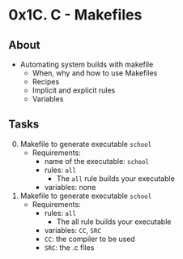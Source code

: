 # 0x1C. C - Makefiles

## About
* Automating system builds with makefile
	* When, why and how to use Makefiles
	* Recipes
	* Implicit and explicit rules
	* Variables
## Tasks
0. Makefile to generate executable `school`
	* Requirements:
		* name of the executable: `school`
		* rules: `all`
			* The `all` rule builds your executable
		* variables: none
1. Makefile to generate executable `school`
	* Requirements:
		* rules: `all`
			* The all rule builds your executable
		* variables: `CC`, `SRC`
		* `CC`: the compiler to be used
		* `SRC`: the .c files
